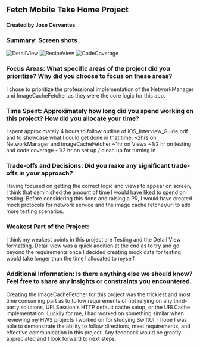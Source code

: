 ## Fetch Mobile Take Home Project
#### Created by Jose Cervantes

### Summary: Screen shots
![DetailView](https://github.com/user-attachments/assets/f31b5c3a-78a6-4f69-9562-24569faaeaa1)
![RecipeView](https://github.com/user-attachments/assets/fb7d1edd-09ed-4499-81e1-ed559854c25a)
![CodeCoverage](https://github.com/user-attachments/assets/3ced7058-3425-491c-8c4f-94f60f2e721f)


### Focus Areas: What specific areas of the project did you prioritize? Why did you choose to focus on these areas?
I chose to prioritize the professional implementation of the NetworkManager and ImageCacheFetcher as they were the core logic for this app.

### Time Spent: Approximately how long did you spend working on this project? How did you allocate your time?
I spent approximately 4 hours to follow outline of iOS_Interview_Guide.pdf and to showcase what I could get done in that time.
~2hrs on NetworkManager and ImageCacheFetcher
~1hr on Views
~1/2 hr on testing and code coverage
~1/2 hr on set up / clean up for turning in

### Trade-offs and Decisions: Did you make any significant trade-offs in your approach?
Having focused on getting the correct logic and views to appear on screen, I think that deminished the amount of time I would have liked to spend on testing.
Before considering this done and raising a PR, I would have created mock protocols for network service and the image cache fetcher/url to add more testing scenarios.

### Weakest Part of the Project:
I think my weakest points in this project are Testing and the Detail View formatting.
Detail view was a quick addition at the end as to try and go beyond the requirements once I decided creating mock data for testing would take longer than the time I allocated to myself.

### Additional Information: Is there anything else we should know? Feel free to share any insights or constraints you encountered.
Creating the ImageCacheFetcher for this project was the trickiest and most time consuming part as to follow requirements of not relying on any third-party solutions, URLSession's HTTP default cache setup, or the URLCache implementation.
Luckily for me, I had worked on something similar when reviewing my HWS projects I worked on for studying SwiftUI.
I hope I was able to demonstrate the ability to follow directions, meet requirements, and effective communication in this project.
Any feedback would be greatly appreciated and I look forward to next steps.

